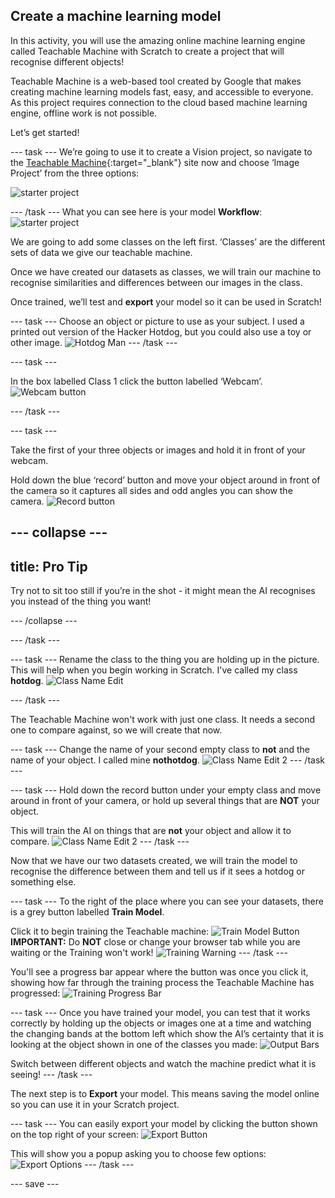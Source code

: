## Create a machine learning model

In this activity, you will use the amazing online machine learning engine called Teachable Machine with Scratch to create a project that will recognise different objects!

Teachable Machine is a web-based tool created by Google that makes creating machine learning models fast, easy, and accessible to everyone. As this project requires connection to the cloud based machine learning engine, offline work is not possible.

Let’s get started!


--- task ---
We’re going to use it to create a Vision project, so navigate to the [Teachable Machine](https://teachablemachine.withgoogle.com/train){:target="_blank"} site now and choose ‘Image Project’ from the three options:
 
![starter project](images/starter_project.png)

--- /task ---
What you can see here is your model **Workflow**:
![starter project](images/workflow.JPG)

We are going to add some classes on the left first. ‘Classes’ are the different sets of data we give our teachable machine.

Once we have created our datasets as classes, we will train our machine to recognise similarities and differences between our images in the class. 

Once trained, we’ll test and **export** your model so it can be used in Scratch!

--- task ---
Choose an object or picture to use as your subject. I used a printed out version of the Hacker Hotdog, but you could also use a toy or other image.
![Hotdog Man](images/hotdog-200x250.png)
--- /task ---

--- task ---

In the box labelled Class 1 click the button labelled ‘Webcam’.
![Webcam button](images/webcam.png)

--- /task ---

--- task ---

Take the first of your three objects or images and hold it in front of your webcam.

Hold down the blue ‘record’ button and move your object around in front of the camera so it captures all sides and odd angles you can show the camera.
![Record button](images/record.png)

--- collapse ---
---
title: Pro Tip
---
Try not to sit too still if you’re in the shot - it might mean the AI recognises you instead of the thing you want!

--- /collapse ---

--- /task ---

--- task ---
Rename the class to the thing you are holding up in the picture. This will help when you begin working in Scratch. I've called my class **hotdog**.
![Class Name Edit](images/classname.png)

--- /task ---

The Teachable Machine won't work with just one class. It needs a second one to compare against, so we will create that now.

--- task ---
Change the name of your second empty class to **not** and the name of your object. I called mine **nothotdog**.
![Class Name Edit 2](images/classname2.png)
--- /task ---

--- task ---
Hold down the record button under your empty class and move around in front of your camera, or hold up several things that are **NOT** your object. 

This will train the AI on things that are **not** your object and allow it to compare. 
![Class Name Edit 2](images/classname2.png)
--- /task ---

Now that we have our two datasets created, we will train the model to recognise the difference between them and tell us if it sees a hotdog or something else. 

--- task ---
To the right of the place where you can see your datasets, there is a grey button labelled **Train Model**. 

Click it to begin training the Teachable machine:
![Train Model Button](images/trainmodel.png)
**IMPORTANT:** Do **NOT** close or change your browser tab while you are waiting or the Training won't work!
![Training Warning](images/trainingwarning.png)
--- /task ---

You'll see a progress bar appear where the button was once you click it, showing how far through the training process the Teachable Machine has progressed:
![Training Progress Bar](images/progressbar.png)

--- task ---
Once you have trained your model, you can test that it works correctly by holding up the objects or images one at a time and watching the changing bands at the bottom left which show the AI’s certainty that it is looking at the object shown in one of the classes you made:
![Output Bars](images/outputbar.png)

Switch between different objects and watch the machine predict what it is seeing!
--- /task ---

The next step is to **Export** your model. This means saving the model online so you can use it in your Scratch project.

--- task ---
You can easily export your model by clicking the button shown on the top right of your screen:
![Export Button](images/exportbutton.png)

This will show you a popup asking you to choose few options:
![Export Options](images/exportoptions.png)
--- /task ---

--- save ---
